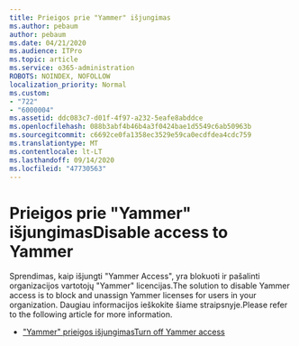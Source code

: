 ```yaml
---
title: Prieigos prie "Yammer" išjungimas
ms.author: pebaum
author: pebaum
ms.date: 04/21/2020
ms.audience: ITPro
ms.topic: article
ms.service: o365-administration
ROBOTS: NOINDEX, NOFOLLOW
localization_priority: Normal
ms.custom:
- "722"
- "6000004"
ms.assetid: ddc083c7-d01f-4f97-a232-5eafe8abddce
ms.openlocfilehash: 088b3abf4b46b4a3f0424bae1d5549c6ab50963b
ms.sourcegitcommit: c6692ce0fa1358ec3529e59ca0ecdfdea4cdc759
ms.translationtype: MT
ms.contentlocale: lt-LT
ms.lasthandoff: 09/14/2020
ms.locfileid: "47730563"
---
```

# <a name="disable-access-to-yammer"></a><span data-ttu-id="38448-102">Prieigos prie "Yammer" išjungimas</span><span class="sxs-lookup"><span data-stu-id="38448-102">Disable access to Yammer</span></span>

<span data-ttu-id="38448-103">Sprendimas, kaip išjungti "Yammer Access", yra blokuoti ir pašalinti organizacijos vartotojų "Yammer" licencijas.</span><span class="sxs-lookup"><span data-stu-id="38448-103">The solution to disable Yammer access is to block and unassign Yammer licenses for users in your organization.</span></span> <span data-ttu-id="38448-104">Daugiau informacijos ieškokite šiame straipsnyje.</span><span class="sxs-lookup"><span data-stu-id="38448-104">Please refer to the following article for more information.</span></span>
  
- [<span data-ttu-id="38448-105">"Yammer" prieigos išjungimas</span><span class="sxs-lookup"><span data-stu-id="38448-105">Turn off Yammer access</span></span>](https://docs.microsoft.com/yammer/manage-yammer-users/turn-off-user-access)
